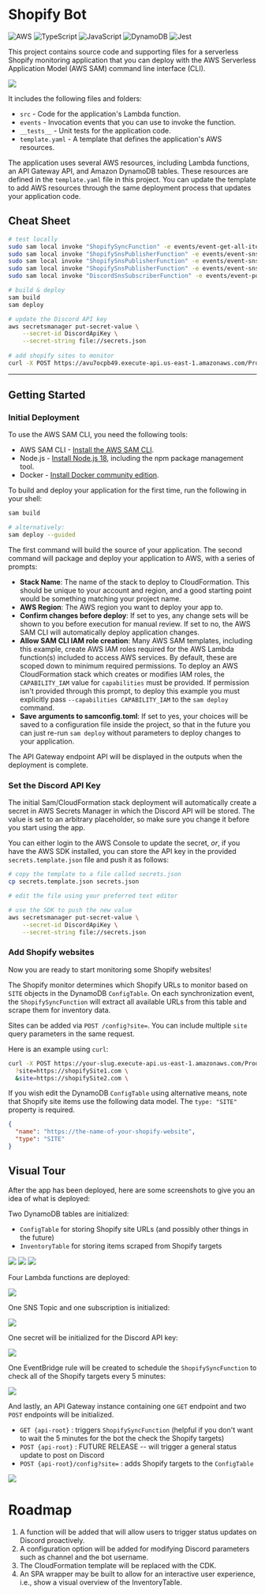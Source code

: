 # Shopify Bot

![AWS](https://img.shields.io/badge/Amazon_AWS-FF9900?style=for-the-badge&logo=amazonaws&logoColor=white)
![TypeScript](https://img.shields.io/badge/TypeScript-007ACC?style=for-the-badge&logo=typescript&logoColor=white)
![JavaScript](https://img.shields.io/badge/JavaScript-323330?style=for-the-badge&logo=javascript&logoColor=F7DF1E)
![DynamoDB](https://img.shields.io/badge/Amazon%20DynamoDB-4053D6?style=for-the-badge&logo=Amazon%20DynamoDB&logoColor=white)
![Jest](https://img.shields.io/badge/Jest-C21325?style=for-the-badge&logo=jest&logoColor=white)

This project contains source code and supporting files for a serverless Shopify monitoring application that you can deploy with the AWS Serverless Application Model (AWS SAM) command line interface (CLI). 

![](_docs/shopify-bot-overview.png)

It includes the following files and folders:

- `src` - Code for the application's Lambda function.
- `events` - Invocation events that you can use to invoke the function.
- `__tests__` - Unit tests for the application code. 
- `template.yaml` - A template that defines the application's AWS resources.

The application uses several AWS resources, including Lambda functions, an API Gateway API, and Amazon DynamoDB tables. These resources are defined in the `template.yaml` file in this project. You can update the template to add AWS resources through the same deployment process that updates your application code.

## Cheat Sheet

```bash
# test locally
sudo sam local invoke "ShopifySyncFunction" -e events/event-get-all-items.json
sudo sam local invoke "ShopifySnsPublisherFunction" -e events/event-sns-back-in-stock.json
sudo sam local invoke "ShopifySnsPublisherFunction" -e events/event-sns-sold-out.json
sudo sam local invoke "ShopifySnsPublisherFunction" -e events/event-sns-quantity-changed.json
sudo sam local invoke "DiscordSnsSubscriberFunction" -e events/event-post-item.json # NOT WORKING YET

# build & deploy
sam build
sam deploy

# update the Discord API key
aws secretsmanager put-secret-value \
    --secret-id DiscordApiKey \
    --secret-string file://secrets.json
    
# add shopify sites to monitor
curl -X POST https://avu7ocpb49.execute-api.us-east-1.amazonaws.com/Prod/config\?site\=https://shop.someShopifySite.com/products/product1.js\&site\=https://shop.someShopifySite.com/products/product2.js\&site\=https://shop.someShopifySite.com/products/product3.js.js
```

---

## Getting Started

### Initial Deployment

To use the AWS SAM CLI, you need the following tools:

* AWS SAM CLI - [Install the AWS SAM CLI](https://docs.aws.amazon.com/serverless-application-model/latest/developerguide/serverless-sam-cli-install.html).
* Node.js - [Install Node.js 18](https://nodejs.org/en/), including the npm package management tool.
* Docker - [Install Docker community edition](https://hub.docker.com/search/?type=edition&offering=community).

To build and deploy your application for the first time, run the following in your shell:

```bash
sam build

# alternatively:
sam deploy --guided
```

The first command will build the source of your application. The second command will package and deploy your application to AWS, with a series of prompts:

* **Stack Name**: The name of the stack to deploy to CloudFormation. This should be unique to your account and region, and a good starting point would be something matching your project name.
* **AWS Region**: The AWS region you want to deploy your app to.
* **Confirm changes before deploy**: If set to yes, any change sets will be shown to you before execution for manual review. If set to no, the AWS SAM CLI will automatically deploy application changes.
* **Allow SAM CLI IAM role creation**: Many AWS SAM templates, including this example, create AWS IAM roles required for the AWS Lambda function(s) included to access AWS services. By default, these are scoped down to minimum required permissions. To deploy an AWS CloudFormation stack which creates or modifies IAM roles, the `CAPABILITY_IAM` value for `capabilities` must be provided. If permission isn't provided through this prompt, to deploy this example you must explicitly pass `--capabilities CAPABILITY_IAM` to the `sam deploy` command.
* **Save arguments to samconfig.toml**: If set to yes, your choices will be saved to a configuration file inside the project, so that in the future you can just re-run `sam deploy` without parameters to deploy changes to your application.

The API Gateway endpoint API will be displayed in the outputs when the deployment is complete.

### Set the Discord API Key

The initial Sam/CloudFormation stack deployment will automatically create a secret in AWS Secrets Manager in which the 
Discord API will be stored. The value is set to an arbitrary placeholder, so make sure you change it before you start 
using the app.  

You can either login to the AWS Console to update the secret, _or_, if you have the AWS SDK installed, you can store the API key in the provided `secrets.template.json` file and push it as follows:

```bash
# copy the template to a file called secrets.json
cp secrets.template.json secrets.json

# edit the file using your preferred text editor

# use the SDK to push the new value
aws secretsmanager put-secret-value \
    --secret-id DiscordApiKey \
    --secret-string file://secrets.json
```

### Add Shopify websites

Now you are ready to start monitoring some Shopify websites!

The Shopify monitor determines which Shopify URLs to monitor based on `SITE` objects in the DynamoDB `ConfigTable`. On
each synchronization event, the `ShopifySyncFunction` will extract all available URLs from this table and scrape them 
for inventory data.

Sites can be added via `POST /config?site=`. You can include multiple `site` query parameters in the same request.

Here is an example using `curl`:

```bash
curl -X POST https://your-slug.execute-api.us-east-1.amazonaws.com/Prod/config\
  ?site=https://shopifySite1.com \
  &site=https://shopifySite2.com \
```

If you wish edit the DynamoDB `ConfigTable` using alternative means, note that Shopify site items use the following data 
model. The `type: "SITE"` property is required.

```json
{
  "name": "https://the-name-of-your-shopify-website",
  "type": "SITE"
}
```

## Visual Tour

After the app has been deployed, here are some screenshots to give you an idea of what is deployed:

Two DynamoDB tables are initialized:
- `ConfigTable` for storing Shopify site URLs (and possibly other things in the future)
- `InventoryTable` for storing items scraped from Shopify targets

![](_docs/dynamo-tables.png)
![](_docs/shopify-bot-config-table.png)
![](_docs/shopify-bot-inventory-table.png)

Four Lambda functions are deployed:

![](_docs/shopify-bot-functions.png)

One SNS Topic and one subscription is initialized:

![](_docs/shopify-bot-sns-overview.png)

One secret will be initialized for the Discord API key:

![](_docs/shopify-bot-secrets-manager.png)

One EventBridge rule will be created to schedule the `ShopifySyncFunction` to check all of the Shopify targets every 5
minutes:

![](_docs/shopify-bot-eventbridge-rule.png)

And lastly, an API Gateway instance containing one `GET` endpoint and two `POST` endpoints will be initialized.

- `GET {api-root}` : triggers `ShopifySyncFunction` (helpful if you don't want to wait the 5 minutes for the bot the check the Shopify targets)
- `POST {api-root}` : FUTURE RELEASE -- will trigger a general status update to post on Discord
- `POST {api-root}/config?site=` : adds Shopify targets to the `ConfigTable`

![](_docs/shopify-bot-api-gw.png)

# Roadmap

1. A function will be added that will allow users to trigger status updates on Discord proactively.
2. A configuration option will be added for modifying Discord parameters such as channel and the bot username.
3. The CloudFormation template will be replaced with the CDK.
4. An SPA wrapper may be built to allow for an interactive user experience, i.e., show a visual overview of the InventoryTable.
